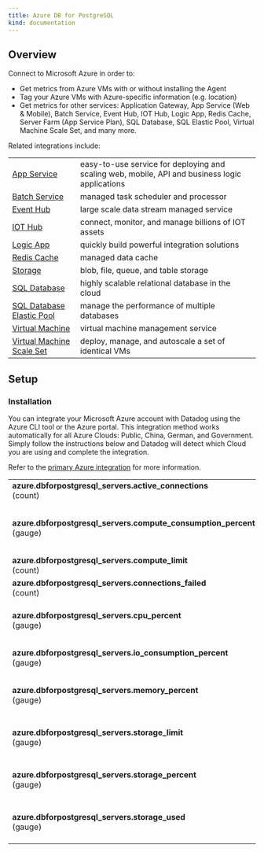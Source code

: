 ```yaml
---
title: Azure DB for PostgreSQL
kind: documentation
---
```


## Overview

Connect to Microsoft Azure in order to:

* Get metrics from Azure VMs with or without installing the Agent
* Tag your Azure VMs with Azure-specific information (e.g. location)
* Get metrics for other services: Application Gateway, App Service (Web & Mobile), Batch Service, Event Hub, IOT Hub, Logic App, Redis Cache, Server Farm (App Service Plan), SQL Database, SQL Elastic Pool, Virtual Machine Scale Set, and many more.

Related integrations include:

|                                                           |                                                                               |
| :---------------------------------------------------------|:------------------------------------------------------------------------------|
| [App Service][7] | easy-to-use service for deploying and scaling web, mobile, API and business logic applications |
| [Batch Service][8] | managed task scheduler and processor |
| [Event Hub][9] | large scale data stream managed service |
| [IOT Hub][10] | connect, monitor, and manage billions of IOT assets |
| [Logic App][11] | quickly build powerful integration solutions |
| [Redis Cache][12] | managed data cache |
| [Storage][13] | blob, file, queue, and table storage |
| [SQL Database][14] | highly scalable relational database in the cloud |
| [SQL Database Elastic Pool][15] | manage the performance of multiple databases |
| [Virtual Machine][16] | virtual machine management service |
| [Virtual Machine Scale Set][17] | deploy, manage, and autoscale a set of identical VMs |

## Setup
### Installation

You can integrate your Microsoft Azure account with Datadog using the Azure CLI tool or the Azure portal. This integration method works automatically for all Azure Clouds: Public, China, German, and Government. Simply follow the instructions below and Datadog will detect which Cloud you are using and complete the integration. 

Refer to the [primary Azure integration][1] for more information.

|                                                           |                                                                               |
| :---------------------------------------------------------|:------------------------------------------------------------------------------|
| **azure.dbforpostgresql_servers.active_connections** <br/> (count) | Total active connections |
| **azure.dbforpostgresql_servers.compute_consumption_percent** <br/> (gauge) | Compute Unit percentage <br/> *shown as percent* |
| **azure.dbforpostgresql_servers.compute_limit** <br/> (count) | Compute Unit limit |
| **azure.dbforpostgresql_servers.connections_failed** <br/> (count) | Total failed connections |
| **azure.dbforpostgresql_servers.cpu_percent** <br/> (gauge) | CPU percent <br/> *shown as percent* |
| **azure.dbforpostgresql_servers.io_consumption_percent** <br/> (gauge) | IO percent <br/> *shown as percent* |
| **azure.dbforpostgresql_servers.memory_percent** <br/> (gauge) | Memory percent <br/> *shown as percent* |
| **azure.dbforpostgresql_servers.storage_limit** <br/> (gauge) | Storage limit <br/> *shown as byte* |
| **azure.dbforpostgresql_servers.storage_percent** <br/> (gauge) | Storage percentage <br/> *shown as percent* |
| **azure.dbforpostgresql_servers.storage_used** <br/> (gauge) | Storage used <br/> *shown as byte* |

[1]: /integrations/azure
[7]: https://docs.datadoghq.com/integrations/azure_app_services
[8]: https://docs.datadoghq.com/integrations/azure_batch
[9]: https://docs.datadoghq.com/integrations/azure_event_hub
[10]: https://docs.datadoghq.com/integrations/azure_iot_hub
[11]: https://docs.datadoghq.com/integrations/azure_logic_app
[12]: https://docs.datadoghq.com/integrations/azure_redis_cache
[13]: https://docs.datadoghq.com/integrations/azure_storage
[14]: https://docs.datadoghq.com/integrations/azure_sql_database
[15]: https://docs.datadoghq.com/integrations/azure_sql_elastic_pool
[16]: https://docs.datadoghq.com/integrations/azure_vm
[17]: https://docs.datadoghq.com/integrations/azure_vm_scale_set